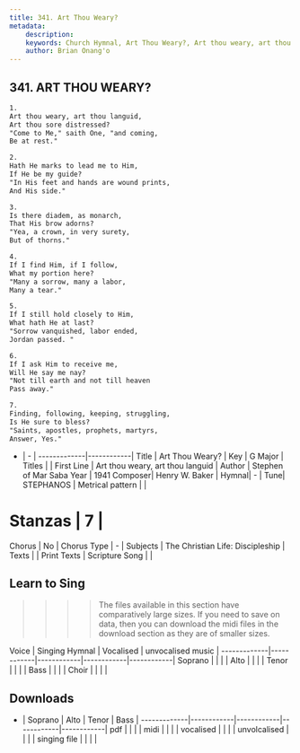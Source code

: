 ```yaml
---
title: 341. Art Thou Weary?
metadata:
    description: 
    keywords: Church Hymnal, Art Thou Weary?, Art thou weary, art thou languid, 
    author: Brian Onang'o
---
```



## 341. ART THOU WEARY?

```txt
1.
Art thou weary, art thou languid, 
Art thou sore distressed? 
"Come to Me," saith One, "and coming, 
Be at rest." 

2.
Hath He marks to lead me to Him, 
If He be my guide? 
"In His feet and hands are wound prints, 
And His side." 

3.
Is there diadem, as monarch, 
That His brow adorns? 
"Yea, a crown, in very surety, 
But of thorns." 

4.
If I find Him, if I follow, 
What my portion here? 
"Many a sorrow, many a labor, 
Many a tear." 

5.
If I still hold closely to Him, 
What hath He at last? 
"Sorrow vanquished, labor ended, 
Jordan passed. " 

6.
If I ask Him to receive me, 
Will He say me nay? 
"Not till earth and not till heaven 
Pass away." 

7.
Finding, following, keeping, struggling, 
Is He sure to bless? 
"Saints, apostles, prophets, martyrs, 
Answer, Yes."
```

- |   -  |
-------------|------------|
Title | Art Thou Weary? |
Key | G Major |
Titles |  |
First Line | Art thou weary, art thou languid |
Author |  Stephen of Mar Saba
Year | 1941
Composer| Henry W. Baker |
Hymnal|  - |
Tune| STEPHANOS |
Metrical pattern | |
# Stanzas | 7 |
Chorus | No |
Chorus Type | - |
Subjects | The Christian Life: Discipleship |
Texts |  |
Print Texts | 
Scripture Song |  |
  
## Learn to Sing

>>>> The files available in this section have comparatively large sizes. If you need to save on data, then you can download the midi files in the download section as they are of smaller sizes.

Voice |  Singing Hymnal | Vocalised | unvocalised music |
-------------|------------|------------|------------|------------|
Soprano | | | |
Alto | | | |
Tenor | | | |
Bass | | | |
Choir | | | |

## Downloads

- |  Soprano | Alto | Tenor | Bass |
-------------|------------|------------|------------|------------|
pdf | | | |
midi | | | |
vocalised | | | |
unvolcalised | | | |
singing file | | | |
  